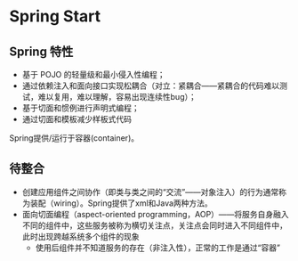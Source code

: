 # Spring Start

## Spring 特性
- 基于 POJO 的轻量级和最小侵入性编程；
- 通过依赖注入和面向接口实现松耦合（对立：紧耦合——紧耦合的代码难以测试，难以复用，难以理解，容易出现连续性bug）；
- 基于切面和惯例进行声明式编程；
- 通过切面和模板减少样板式代码

Spring提供/运行于容器(container)。


## 待整合
- 创建应用组件之间协作（即类与类之间的“交流”——对象注入）的行为通常称为装配（wiring）。Spring提供了xml和Java两种方法。
- 面向切面编程（aspect-oriented programming，AOP）——将服务自身融入不同的组件中，这些服务被称为横切关注点，关注点会同时进入不同组件中，此时出现跨越系统多个组件的现象
	- 使用后组件并不知道服务的存在（非注入性），正常的工作是通过“容器”
